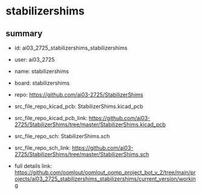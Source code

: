 # stabilizershims
 
## summary 
* id: ai03_2725_stabilizershims_stabilizershims
* user: ai03_2725
* name: stabilizershims
* board: stabilizershims
* repo: https://github.com/ai03-2725/StabilizerShims
* src_file_repo_kicad_pcb: StabilizerShims.kicad_pcb
* src_file_repo_kicad_pcb_link: https://github.com/ai03-2725/StabilizerShims/tree/master/StabilizerShims.kicad_pcb


* src_file_repo_sch: StabilizerShims.sch
* src_file_repo_sch_link: https://github.com/ai03-2725/StabilizerShims/tree/master/StabilizerShims.sch
* full details link: https://github.com/oomlout/oomlout_oomp_project_bot_v_2/tree/main/projects/ai03_2725_stabilizershims_stabilizershims/current_version/working  







